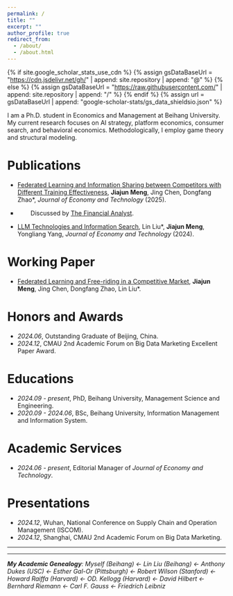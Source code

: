 ```yaml
---
permalink: /
title: ""
excerpt: ""
author_profile: true
redirect_from: 
  - /about/
  - /about.html
---
```


{% if site.google_scholar_stats_use_cdn %}
{% assign gsDataBaseUrl = "https://cdn.jsdelivr.net/gh/" | append: site.repository | append: "@" %}
{% else %}
{% assign gsDataBaseUrl = "https://raw.githubusercontent.com/" | append: site.repository | append: "/" %}
{% endif %}
{% assign url = gsDataBaseUrl | append: "google-scholar-stats/gs_data_shieldsio.json" %}

<span class='anchor' id='about-me'></span>

I am a Ph.D. student in Economics and Management at Beihang University. My current research focuses on AI strategy, platform economics, consumer search, and behavioral economics. Methodologically, I employ game theory and structural modeling.

# Publications 
- [Federated Learning and Information Sharing between Competitors with Different Training Effectiveness](https://doi.org/10.1016/j.ject.2024.12.003), **Jiajun Meng**, Jing Chen, Dongfang Zhao\*,  *Journal of Economy and Technology* (2025).
<ul>
  <li style="list-style-type: square; padding-left: 30px;">Discussed by <a href="https://thefinancialanalyst.net/2025/01/19/federated-learning-emerges-as-key-to-collaboration-in-competitive-markets/">The Financial Analyst</a>.</li>
</ul>

- [LLM Technologies and Information Search](https://doi.org/10.1016/j.ject.2024.08.007), Lin Liu\*, **Jiajun Meng**, Yongliang Yang, *Journal of Economy and Technology* (2024).

# Working Paper
- [Federated Learning and Free-riding in a Competitive Market](https://arxiv.org/abs/2410.12723), **Jiajun Meng**, Jing Chen, Dongfang Zhao, Lin Liu\*. 


# Honors and Awards
- *2024.06*, Outstanding Graduate of Beijing, China.
- *2024.12*, CMAU 2nd Academic Forum on Big Data Marketing Excellent Paper Award.

# Educations
- *2024.09 - present*, PhD, Beihang University, Management Science and Engineering.
- *2020.09 - 2024.06*, BSc, Beihang University, Information Management and Information System.

# Academic Services
- *2024.06 - present*, Editorial Manager of *Journal of Economy and Technology*.

# Presentations
- *2024.12*, Wuhan, National Conference on Supply Chain and Operation Management (ISCOM).
- *2024.12*, Shanghai, CMAU 2nd Academic Forum on Big Data Marketing.

---

---


_**My Academic Genealogy**: Myself (Beihang) $\leftarrow$ Lin Liu (Beihang) $\leftarrow$ Anthony Dukes (USC) $\leftarrow$ Esther Gal-Or (Pittsburgh) $\leftarrow$ Robert Wilson (Stanford) $\leftarrow$ Howard Raiffa (Harvard) $\leftarrow$ OD. Kellogg (Harvard) $\leftarrow$ David Hilbert $\leftarrow$ Bernhard Riemann $\leftarrow$ Carl F. Gauss $\leftarrow$ Friedrich Leibniz_


